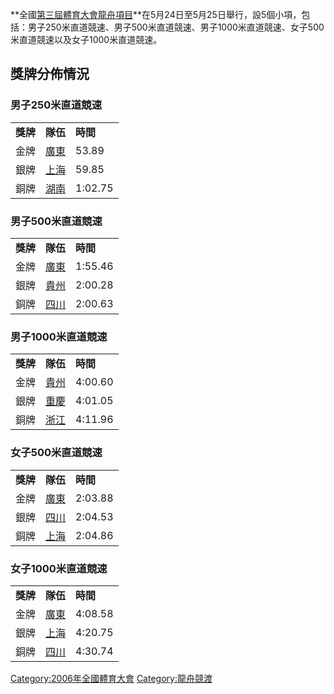**全國[第三屆體育大會](../Page/第三屆全國體育大會.md "wikilink")[龍舟項目](https://zh.wikipedia.org/wiki/龍舟競賽 "wikilink")**在5月24日至5月25日舉行，設5個小項，包括：男子250米直道競速、男子500米直道競速、男子1000米直道競速、女子500米直道競速以及女子1000米直道競速。

## 獎牌分佈情況

### 男子250米直道競速

|        |                                                   |         |
| ------ | ------------------------------------------------- | ------- |
| **獎牌** | **隊伍**                                            | **時間**  |
| 金牌     | [廣東](https://zh.wikipedia.org/wiki/廣東 "wikilink") | 53.89   |
| 銀牌     | [上海](https://zh.wikipedia.org/wiki/上海 "wikilink") | 59.85   |
| 銅牌     | [湖南](https://zh.wikipedia.org/wiki/湖南 "wikilink") | 1:02.75 |

### 男子500米直道競速

|        |                                                   |         |
| ------ | ------------------------------------------------- | ------- |
| **獎牌** | **隊伍**                                            | **時間**  |
| 金牌     | [廣東](https://zh.wikipedia.org/wiki/廣東 "wikilink") | 1:55.46 |
| 銀牌     | [貴州](https://zh.wikipedia.org/wiki/貴州 "wikilink") | 2:00.28 |
| 銅牌     | [四川](https://zh.wikipedia.org/wiki/四川 "wikilink") | 2:00.63 |

### 男子1000米直道競速

|        |                                                   |         |
| ------ | ------------------------------------------------- | ------- |
| **獎牌** | **隊伍**                                            | **時間**  |
| 金牌     | [貴州](https://zh.wikipedia.org/wiki/貴州 "wikilink") | 4:00.60 |
| 銀牌     | [重慶](https://zh.wikipedia.org/wiki/重慶 "wikilink") | 4:01.05 |
| 銅牌     | [浙江](https://zh.wikipedia.org/wiki/浙江 "wikilink") | 4:11.96 |

### 女子500米直道競速

|        |                                                   |         |
| ------ | ------------------------------------------------- | ------- |
| **獎牌** | **隊伍**                                            | **時間**  |
| 金牌     | [廣東](https://zh.wikipedia.org/wiki/廣東 "wikilink") | 2:03.88 |
| 銀牌     | [四川](https://zh.wikipedia.org/wiki/四川 "wikilink") | 2:04.53 |
| 銅牌     | [上海](https://zh.wikipedia.org/wiki/上海 "wikilink") | 2:04.86 |

### 女子1000米直道競速

|        |                                                   |         |
| ------ | ------------------------------------------------- | ------- |
| **獎牌** | **隊伍**                                            | **時間**  |
| 金牌     | [廣東](https://zh.wikipedia.org/wiki/廣東 "wikilink") | 4:08.58 |
| 銀牌     | [上海](https://zh.wikipedia.org/wiki/上海 "wikilink") | 4:20.75 |
| 銅牌     | [四川](https://zh.wikipedia.org/wiki/四川 "wikilink") | 4:30.74 |

[Category:2006年全國體育大會](https://zh.wikipedia.org/wiki/Category:2006年全國體育大會 "wikilink")
[Category:龍舟競渡](https://zh.wikipedia.org/wiki/Category:龍舟競渡 "wikilink")